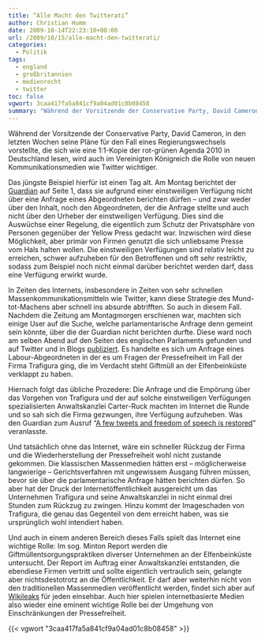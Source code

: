 ```yaml
---
title: “Alle Macht den Twitterati”
author: Christian Humm
date: 2009-10-14T22:23:10+00:00
url: /2009/10/15/alle-macht-den-twitterati/
categories:
  - Politik
tags:
  - england
  - großbritannien
  - medienrecht
  - twitter
toc: false
vgwort: 3caa417fa5a841cf9a04ad01c8b08458
summary: "Während der Vorsitzende der Conservative Party, David Cameron, in den letzten Wochen seine Pläne für den Fall eines Regierungswechsels vorstellte, die sich wie eine 1:1-Kopie der rot-grünen Agenda 2010 in Deutschland lesen, wird auch im Vereinigten Königreich die Rolle von neuen Kommunikationsmedien wie Twitter wichtiger."
---
```

Während der Vorsitzende der Conservative Party, David Cameron, in den letzten Wochen seine Pläne für den Fall eines Regierungswechsels vorstellte, die sich wie eine 1:1-Kopie der rot-grünen Agenda 2010 in Deutschland lesen, wird auch im Vereinigten Königreich die Rolle von neuen Kommunikationsmedien wie Twitter wichtiger.

Das jüngste Beispiel hierfür ist einen Tag alt. Am Montag berichtet der [Guardian][1] auf Seite 1, dass sie aufgrund einer einstweiligen Verfügung nicht über eine Anfrage eines Abgeordneten berichten dürfen – und zwar weder über den Inhalt, noch den Abgeordneten, der die Anfrage stellte und auch nicht über den Urheber der einstweiligen Verfügung. Dies sind die Auswüchse einer Regelung, die eigentlich zum Schutz der Privatsphäre von Personen gegenüber der Yellow Press gedacht war. Inzwischen wird diese Möglichkeit, aber primär von Firmen genutzt die sich unliebsame Presse vom Hals halten wollen. Die einstweiligen Verfügungen sind relativ leicht zu erreichen, schwer aufzuheben für den Betroffenen und oft sehr restriktiv, sodass zum Beispiel noch nicht einmal darüber berichtet werden darf, dass eine Verfügung erwirkt wurde.

In Zeiten des Internets, insbesondere in Zeiten von sehr schnellen Massenkommunikationsmitteln wie Twitter, kann diese Strategie des Mund-tot-Machens aber schnell ins absurde abtrifften. So auch in diesem Fall. Nachdem die Zeitung am Montagmorgen erschienen war, machten sich einige User auf die Suche, welche parlamentarische Anfrage denn gemeint sein könnte, über die der Guardian nicht berichten durfte. Diese ward noch am selben Abend auf den Seiten des englischen Parlaments gefunden und auf Twitter und in Blogs [publiziert][2]. Es handelte es sich um Anfrage eines Labour-Abgeordneten in der es um Fragen der Pressefreiheit im Fall der Firma Trafigura ging, die im Verdacht steht Giftmüll an der Elfenbeinküste verklappt zu haben.

Hiernach folgt das übliche Prozedere: Die Anfrage und die Empörung über das Vorgehen von Trafigura und der auf solche einstweiligen Verfügungen spezialisierten Anwaltskanzlei Carter-Ruck machten im Internet die Runde und so sah sich die Firma gezwungen, ihre Verfügung aufzuheben. Was den Guardian zum Ausruf &#8220;[A few tweets and freedom of speech is restored][3]&#8221; veranlasste.

Und tatsächlich ohne das Internet, wäre ein schneller Rückzug der Firma und die Wiederherstellung der Pressefreiheit wohl nicht zustande gekommen. Die klassischen Massenmedien hätten erst &#8211; möglicherweise langwierige &#8211; Gerichtsverfahren mit ungewissem Ausgang führen müssen, bevor sie über die parlamentarische Anfrage hätten berichten dürfen. So aber hat der Druck der Internetöffentlichkeit ausgereicht um das Unternehmen Trafigura und seine Anwaltskanzlei in nicht einmal drei Stunden zum Rückzug zu zwingen. Hinzu kommt der Imageschaden von Trafigura, die genau das Gegenteil von dem erreicht haben, was sie ursprünglich wohl intendiert haben.

Und auch in einem anderen Bereich dieses Falls spielt das Internet eine wichtige Rolle: Im sog. Minton Report werden die Giftmüllentsorgungspraktiken diverser Unternehmen an der Elfenbeinküste untersucht. Der Report im Auftrag einer Anwaltskanzlei entstanden, die ebendiese Firmen vertritt und sollte eigentlich vertraulich sein, gelangte aber nichtsdestotrotz an die Öffentlichkeit. Er darf aber weiterhin nicht von den traditionellen Massenmedien veröffentlicht werden, findet sich aber auf [Wikileaks][4] für jeden einsehbar. Auch hier spielen internetbasierte Medien also wieder eine eminent wichtige Rolle bei der Umgehung von Einschränkungen der Pressefreiheit.

 [1]: http://www.guardian.co.uk/ "Homepage des Guardian"
 [2]: http://order-order.com/2009/10/12/guardian-gagged-from-reporting-parliament/ "Order Order: Guardian Gagged from Reporting Parliament"
 [3]: http://www.guardian.co.uk/media/2009/oct/13/trafigura-tweets-freedowm-of-speech "Zum Guardian Artikel"
 [4]: http://www.wikileaks.com/wiki/Minton_report:_Trafigura_Toxic_dumping_along_the_Ivory_Coast_broke_EU_regulations,_14_Sep_2006

{{< vgwort "3caa417fa5a841cf9a04ad01c8b08458" >}}
